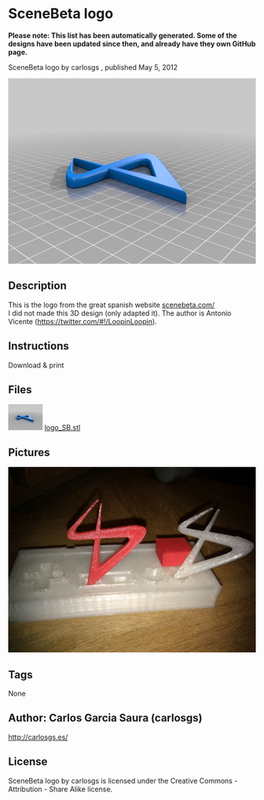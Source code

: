 SceneBeta logo
===============
**Please note: This list has been automatically generated. Some of the designs have been updated since then, and already have they own GitHub page.**  

SceneBeta logo  by carlosgs , published May 5, 2012

![Image](img/logo_SB_display_large.jpg "Title")

Description
--------
This is the logo from the great spanish website <a href="http://www.scenebeta.com/" target="_blank" rel="nofollow">scenebeta.com/</a><br />
I did not made this 3D design (only adapted it). The author is Antonio Vicente (https://twitter.com/#!/LoopinLoopin).

Instructions
--------
Download &amp; print

Files
--------
[![Image](img/logo_SB_preview_tinycard.jpg)](logo_SB.stl)
 [ logo_SB.stl](logo_SB.stl)  



Pictures
--------
![Image](img/sb3dlogo_display_large.jpg "Title")


Tags
--------
None  



Author: Carlos Garcia Saura (carlosgs)
--------
<http://carlosgs.es/>  

License
--------
SceneBeta logo by carlosgs is licensed under the Creative Commons - Attribution - Share Alike license.  

